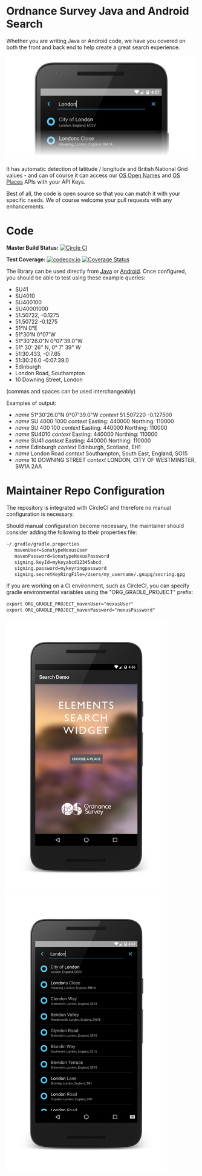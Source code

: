 # Ordnance Survey Java and Android Search
Whether you are writing Java or Android code, we have you covered on both the front and back end to help create a great search experience.

![](website/static/screenshot_android_searchresult_tight.png)

It has automatic detection of latitude / longitude and British National Grid values - and can of course it can access our [OS Open Names](https://www.ordnancesurvey.co.uk/business-and-government/products/os-open-names-api.html) and [OS Places](https://www.ordnancesurvey.co.uk/business-and-government/products/os-places/) APIs with your API Keys.

Best of all, the code is open source so that you can match it with your specific needs.  We of course welcome your pull requests with  any enhancements.

# Code #

**Master Build Status:** [![Circle CI](https://circleci.com/gh/OrdnanceSurvey/search-jvm/tree/master.svg?style=svg)](https://circleci.com/gh/OrdnanceSurvey/search-jvm/tree/master)

**Test Coverage:** [![codecov.io](https://codecov.io/github/OrdnanceSurvey/search-jvm/coverage.svg?branch=master)](https://codecov.io/github/OrdnanceSurvey/search-jvm?branch=master)
 [![Coverage Status](https://coveralls.io/repos/github/OrdnanceSurvey/search-jvm/badge.svg?branch=master)](https://coveralls.io/github/OrdnanceSurvey/search-jvm?branch=master)

The library can be used directly from [Java](/search-java/README.md) or [Android](/search-android/README.md).  Once configured, you should be able to test using these example queries:

* SU41
* SU4010
* SU400100
* SU40001000
* 51.50722, -0.1275
* 51.50722 -0.1275
* 51°N 0°E
* 51°30'N 0°07'W
* 51°30'26.0"N 0°07'39.0"W
* 51° 30' 26" N, 0° 7' 39" W
* 51:30.433, -0:7.65
* 51:30:26.0 -0:07:39.0
* Edinburgh
* London Road, Southampton
* 10 Downing Street, London

(commas and spaces can be used interchangeably)

Examples of output:

 * *name* 51°30'26.0"N 0°07'39.0"W *context* 51.507220 -0.127500
 * *name* SU 4000 1000 *context* Easting: 440000  Northing: 110000
 * *name* SU 400 100 *context* Easting: 440000  Northing: 110000
 * *name* SU4010 *context* Easting: 440000  Northing: 110000
 * *name* SU41 *context* Easting: 440000  Northing: 110000
 * *name* Edinburgh *context* Edinburgh, Scotland, EH1
 * *name* London Road *context* Southampton, South East, England, SO15
 * *name* 10 DOWNING STREET *context* LONDON, CITY OF WESTMINSTER, SW1A 2AA


# Maintainer Repo Configuration #
The repository is integrated with CircleCI and therefore no manual
configuration is necessary.

Should manual configuration become necessary, the maintainer should consider
adding the following to their properties file:

    ~/.gradle/gradle.properties
       mavenUser=SonatypeNexusUser
       mavenPassword=SonatypeNexusPassword
       signing.keyId=mykeyabcd12345abcd
       signing.password=mykeyringpassword
       signing.secretKeyRingFile=/Users/my_username/.gnupg/secring.gpg


If you are working on a CI environment, such as CircleCI, you can specify
gradle environmental variables using the "ORG_GRADLE_PROJECT" prefix:

    export ORG_GRADLE_PROJECT_mavenUser="nexusUser"
    export ORG_GRADLE_PROJECT_mavenPassword="nexusPassword"

![](website/static/screenshot_android_search.png)
![](website/static/screenshot_android_searchresult.png)
